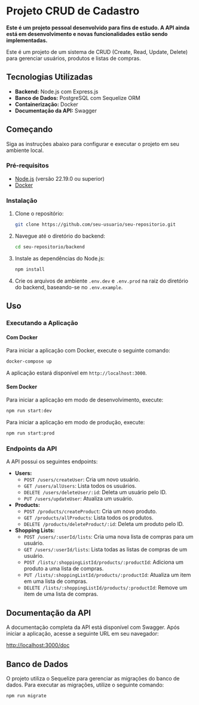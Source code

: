 # Projeto CRUD de Cadastro

**Este é um projeto pessoal desenvolvido para fins de estudo. A API ainda está em desenvolvimento e novas funcionalidades estão sendo implementadas.**

Este é um projeto de um sistema de CRUD (Create, Read, Update, Delete) para gerenciar usuários, produtos e listas de compras.

## Tecnologias Utilizadas

*   **Backend:** Node.js com Express.js
*   **Banco de Dados:** PostgreSQL com Sequelize ORM
*   **Containerização:** Docker
*   **Documentação da API:** Swagger

## Começando

Siga as instruções abaixo para configurar e executar o projeto em seu ambiente local.

### Pré-requisitos

*   [Node.js](https://nodejs.org/) (versão 22.19.0 ou superior)
*   [Docker](https://www.docker.com/get-started)

### Instalação

1.  Clone o repositório:

    ```bash
    git clone https://github.com/seu-usuario/seu-repositorio.git
    ```

2.  Navegue até o diretório do backend:

    ```bash
    cd seu-repositorio/backend
    ```

3.  Instale as dependências do Node.js:

    ```bash
    npm install
    ```

4.  Crie os arquivos de ambiente `.env.dev` e `.env.prod` na raiz do diretório do backend, baseando-se no `.env.example`.

## Uso

### Executando a Aplicação

#### Com Docker

Para iniciar a aplicação com Docker, execute o seguinte comando:

```bash
docker-compose up
```

A aplicação estará disponível em `http://localhost:3000`.

#### Sem Docker

Para iniciar a aplicação em modo de desenvolvimento, execute:

```bash
npm run start:dev
```

Para iniciar a aplicação em modo de produção, execute:

```bash
npm run start:prod
```

### Endpoints da API

A API possui os seguintes endpoints:

*   **Users:**
    *   `POST /users/createUser`: Cria um novo usuário.
    *   `GET /users/allUsers`: Lista todos os usuários.
    *   `DELETE /users/deleteUser/:id`: Deleta um usuário pelo ID.
    *   `PUT /users/updateUser`: Atualiza um usuário.
*   **Products:**
    *   `POST /products/createProduct`: Cria um novo produto.
    *   `GET /products/allProducts`: Lista todos os produtos.
    *   `DELETE /products/deleteProduct/:id`: Deleta um produto pelo ID.
*   **Shopping Lists:**
    *   `POST /users/:userId/lists`: Cria uma nova lista de compras para um usuário.
    *   `GET /users/:userId/lists`: Lista todas as listas de compras de um usuário.
    *   `POST /lists/:shoppingListId/products/:productId`: Adiciona um produto a uma lista de compras.
    *   `PUT /lists/:shoppingListId/products/:productId`: Atualiza um item em uma lista de compras.
    *   `DELETE /lists/:shoppingListId/products/:productId`: Remove um item de uma lista de compras.

## Documentação da API

A documentação completa da API está disponível com Swagger. Após iniciar a aplicação, acesse a seguinte URL em seu navegador:

[http://localhost:3000/doc](http://localhost:3000/doc)

## Banco de Dados

O projeto utiliza o Sequelize para gerenciar as migrações do banco de dados. Para executar as migrações, utilize o seguinte comando:

```bash
npm run migrate
```
